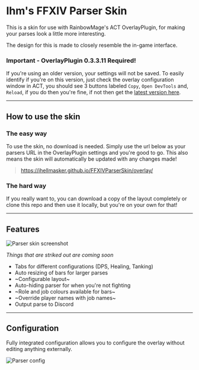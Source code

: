 # Ihm's FFXIV Parser Skin

This is a skin for use with RainbowMage's ACT OverlayPlugin, for making your parses look a little more interesting.

The design for this is made to closely resemble the in-game interface.

### Important - OverlayPlugin 0.3.3.11 Required!

If you're using an older version, your settings will not be saved. To easily identify if you're on this version, just check the overlay configuration window in ACT, you should see 3 buttons labeled `Copy`, `Open DevTools` and, `Reload`, if you do then you're fine, if not then get the [latest version here](https://github.com/hibiyasleep/OverlayPlugin/releases/tag/0.3.3.11).

---

## How to use the skin

### The easy way

To use the skin, no download is needed. Simply use the url below as your parsers URL in the OverlayPlugin settings and you're good to go. This also means the skin will automatically be updated with any changes made!

> https://ihellmasker.github.io/FFXIVParserSkin/overlay/

### The hard way

If you really want to, you can download a copy of the layout completely or clone this repo and then use it locally, but you're on your own for that!

---

## Features

![Parser skin screenshot](https://cloud.githubusercontent.com/assets/3030516/25254732/0cd3a150-261f-11e7-81e7-5a5a33db3763.png)

*Things that are striked out are coming soon*

* Tabs for different configurations (DPS, Healing, Tanking)
* Auto resizing of bars for larger parses
* ~Configurable layout~
* Auto-hiding parser for when you're not fighting
* ~Role and job colours available for bars~
* ~Override player names with job names~
* Output parse to Discord

---

## Configuration

Fully integrated configuration allows you to configure the overlay without editing anything externally.

![Parser config](https://cloud.githubusercontent.com/assets/3030516/25255107/fcd53f28-2620-11e7-8c2d-b6f18ff66688.png)
